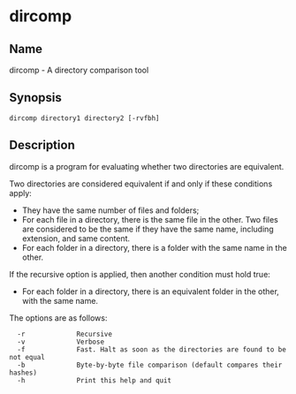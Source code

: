 # dircomp
## Name
dircomp - A directory comparison tool

## Synopsis
`dircomp directory1 directory2 [-rvfbh]`

## Description
dircomp is a program for evaluating whether two directories are equivalent.

Two directories are considered equivalent if and only if these conditions apply:
* They have the same number of files and folders;
* For each file in a directory, there is the same file in the other. Two files are considered to be the same 
if they have the same name, including extension, and same content.
* For each folder in a directory, there is a folder with the same name in the other.

If the recursive option is applied, then another condition must hold true:
* For each folder in a directory, there is an equivalent folder in the other, with the same name.

The options are as follows:
```
  -r             Recursive
  -v             Verbose
  -f             Fast. Halt as soon as the directories are found to be not equal             
  -b             Byte-by-byte file comparison (default compares their hashes)
  -h             Print this help and quit
```
